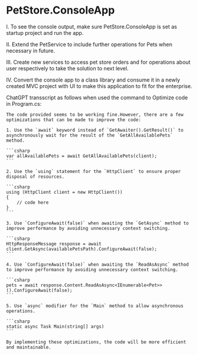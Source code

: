 # PetStore.ConsoleApp

I. To see the console output, make sure PetStore.ConsoleApp is set as startup project and run the app.

II. Extend the PetService to include further operations for Pets when necessary in future.

III. Create new services to access pet store orders and for operations about user respectively to take the solution to next level.

IV. Convert the console app to a class library and consume it in a newly created MVC project with UI to make this application to fit for the enterprise.


ChatGPT transscript as follows when used the command to Optimize code in Program.cs:


    The code provided seems to be working fine.However, there are a few optimizations that can be made to improve the code:

    1. Use the `await` keyword instead of `GetAwaiter().GetResult()` to asynchronously wait for the result of the `GetAllAvailablePets` method.

    ```csharp
    var allAvailablePets = await GetAllAvailablePets(client);
    ```

    2. Use the `using` statement for the `HttpClient` to ensure proper disposal of resources.

    ```csharp
    using (HttpClient client = new HttpClient())
    {
        // code here
    }
    ```

    3. Use `ConfigureAwait(false)` when awaiting the `GetAsync` method to improve performance by avoiding unnecessary context switching.

    ```csharp
    HttpResponseMessage response = await client.GetAsync(availablePetsPath).ConfigureAwait(false);
    ```

    4. Use `ConfigureAwait(false)` when awaiting the `ReadAsAsync` method to improve performance by avoiding unnecessary context switching.

    ```csharp
    pets = await response.Content.ReadAsAsync<IEnumerable<Pet>>().ConfigureAwait(false);
    ```

    5. Use `async` modifier for the `Main` method to allow asynchronous operations.

    ```csharp
    static async Task Main(string[] args)
    ```

    By implementing these optimizations, the code will be more efficient and maintainable.
